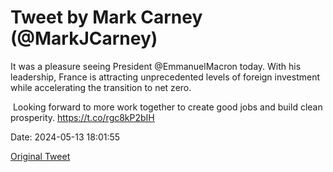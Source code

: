 # Tweet by Mark Carney (@MarkJCarney)

It was a pleasure seeing President @EmmanuelMacron today. With his leadership, France is attracting unprecedented levels of foreign investment while accelerating the transition to net zero. 

 Looking forward to more work together to create good jobs and build clean prosperity. https://t.co/rgc8kP2bIH

Date: 2024-05-13 18:01:55

[Original Tweet](https://x.com/MarkJCarney/status/1790080046222200955)
